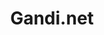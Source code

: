 ---
facebook: https://www.facebook.com/GandiBar
git: https://github.com/Gandi
images:
- gandi-official.svg
- gandi-icon.svg
- gandi-ar21.svg
logohandle: gandi
sort: gandi
tags:
- domains
title: Gandi.net
twitter: https://x.com/gandibar
website: https://www.gandi.net/
---